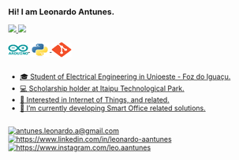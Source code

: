### Hi! I am Leonardo Antunes.

<div>
  <a href="https://github.com/AntunesLeonardo">
  <img height="150em" src="https://github-readme-stats.vercel.app/api?username=AntunesLeonardo&show_icons=true&theme=dracula&include_all_commits=true&count_private=true"/>
  <img height="150em" src="https://github-readme-stats.vercel.app/api/top-langs/?username=AntunesLeonardo&layout=compact&langs_count=7&theme=dracula"/>
</div>
  
<div style="display: inline_block"><br>
  <img align="center" alt="Arduino" height="30" width="40" src="https://github.com/devicons/devicon/blob/master/icons/arduino/arduino-original-wordmark.svg">
  <img align="center" alt="Python" height="30" width="40" src="https://github.com/devicons/devicon/blob/master/icons/python/python-original.svg">
  <img align="center" alt="GIT" height="30" width="40" src="https://github.com/devicons/devicon/blob/master/icons/git/git-original.svg">
</div>
  
##
  
- 🎓 Student of Electrical Engineering in Unioeste - Foz do Iguaçu.
- 💻 Scholarship holder at Itaipu Technological Park.
- 👀 Interested in Internet of Things, and related.
- 🏢 I’m currently developing Smart Office related solutions.

##
  
<div>
  <a href = "mailto:antunes.leonardo.a@gmail.com"><img alt="antunes.leonardo.a@gmail.com" src="https://img.shields.io/badge/Gmail-D14836?style=for-the-badge&logo=gmail&logoColor=white" target="_blank"></a>
  <a href="https://www.linkedin.com/in/leonardo-aantunes" target="_blank"><img alt="https://www.linkedin.com/in/leonardo-aantunes" src="https://img.shields.io/badge/LinkedIn-0077B5?style=for-the-badge&logo=linkedin&logoColor=white" target="_blank"></a>
  <a href="https://www.instagram.com/leo.aantunes" target="_blank"><img alt="https://www.instagram.com/leo.aantunes" src="https://img.shields.io/badge/Instagram-E4405F?style=for-the-badge&logo=instagram&logoColor=white" target="_blank"></a>
</div>
